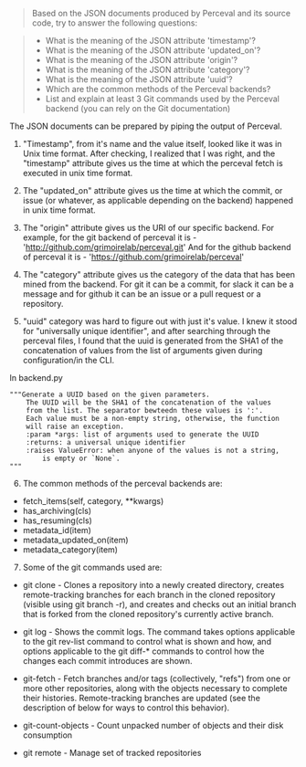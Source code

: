 > Based on the JSON documents produced by Perceval and its source code, try to answer the following questions:

> * What is the meaning of the JSON attribute 'timestamp'?
> * What is the meaning of the JSON attribute 'updated_on'?
> * What is the meaning of the JSON attribute 'origin'?
> * What is the meaning of the JSON attribute 'category'?
> * What is the meaning of the JSON attribute 'uuid'?
> * Which are the common methods of the Perceval backends?
> * List and explain at least 3 Git commands used by the Perceval backend (you can rely on the Git documentation)


The JSON documents can be prepared by piping the output of Perceval.

1) "Timestamp", from it's name and the value itself, looked like it was in Unix time format. After checking, I realized that I was right, and the "timestamp" attribute gives us the time at which the perceval fetch is executed in unix time format.

2) The "updated_on" attribute gives us the time at which the commit, or issue (or whatever, as applicable depending on the backend) happened in unix time format.

3) The "origin" attribute gives us the URI of our specific backend.
For example, for the git backend of perceval it is - 'http://github.com/grimoirelab/perceval.git'
And for the github backend of perceval it is - 'https://github.com/grimoirelab/perceval'

4) The "category" attribute gives us the category of the data that has been mined from the backend. For git it can be a commit, for slack it can be a message and for github it can be an issue or a pull request or a repository.

5) "uuid" category was hard to figure out with just it's value. I knew it stood for "universally unique identifier", and after searching through the perceval files, I found that the uuid is generated from the SHA1 of the concatenation of values from the list of arguments given during configuration/in the CLI.

In backend.py

```
"""Generate a UUID based on the given parameters.
    The UUID will be the SHA1 of the concatenation of the values
    from the list. The separator bewteedn these values is ':'.
    Each value must be a non-empty string, otherwise, the function
    will raise an exception.
    :param *args: list of arguments used to generate the UUID
    :returns: a universal unique identifier
    :raises ValueError: when anyone of the values is not a string,
        is empty or `None`.
"""
```

6) The common methods of the perceval backends are:

- fetch_items(self, category, **kwargs)
- has_archiving(cls)
- has_resuming(cls)
- metadata_id(item)
- metadata_updated_on(item)
- metadata_category(item)

7) Some of the git commands used are:

- git clone - Clones a repository into a newly created directory, creates remote-tracking branches for each branch in the cloned repository (visible using git branch -r), and creates and checks out an initial branch that is forked from the cloned repository's currently active branch.

- git log - Shows the commit logs.
The command takes options applicable to the git rev-list command to control what is shown and how, and options applicable to the git diff-* commands to control how the changes each commit introduces are shown.

- git-fetch - Fetch branches and/or tags (collectively, "refs") from one or more other repositories, along with the objects necessary to complete their histories. Remote-tracking branches are updated (see the description of <refspec> below for ways to control this behavior).

- git-count-objects - Count unpacked number of objects and their disk consumption

- git remote - Manage set of tracked repositories




